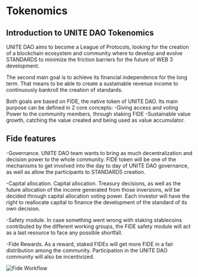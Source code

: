 # Tokenomics

## Introduction to UNITE DAO Tokenomics
UNITE DAO aims to become a League of Protocols, looking for the creation of a blockchain ecosystem and community where to develop and evolve STANDARDS to minimize the friction barriers for the future of WEB 3 development. 

The second main goal is to achieve its financial independence for the long term. That means to be able to create a sustainable revenue income to continuously bankroll the creation of standards.

Both goals are based on FIDE, the native token of UNITE DAO. Its main purpose can be defined in 2 core concepts:
-Giving access and voting Power to the community members, through staking FIDE
-Sustainable value growth, catching the value created and being used as value accumulator.

## Fide features
-Governance. UNITE DAO team wants to bring as much decentralization and decision power to the whole community.  FIDE token will be one of the mechanisms to get involved into the day to day of UNITE DAO governance, as well as allow the participants to STANDARDS creation. 

-Capital allocation. Capital allocation. Treasury decisions, as well as the future allocation of the income generated from those inversions, will be decided through capital allocation voting power. Each investor will have the right to reallocate capital to finance the development of the standard of its own decision.  

-Safety module. In case something went wrong with staking stablecoins contributed by the different working groups, the FIDE safety module will act as a last resource to face any possible shortfall.

-Fide Rewards. As a reward, staked FIDEs will get more FIDE in a fair distribution among the community. Participation in the UNITE DAO community will also be incentivized. 

![Fide Workflow](https://user-images.githubusercontent.com/78653335/152517463-ab878aef-7a57-40e0-a3a9-3178e448c732.PNG)
